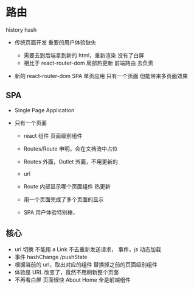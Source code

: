 # 路由

history
hash

- 传统页面开发
  重要的用户体验缺失

  - 需要去到后端拿到新的 html，重新渲染
    没有了白屏
  - 相比于 react-router-dom 局部热更新
    前端路由 去负责

- 新的 react-router-dom SPA 单页应用
  只有一个页面 但能带来多页面效果

## SPA

- Single Page Application
- 只有一个页面

  - react 组件
    页面级别组件
  - Routes/Route 申明，会在文档流中占位
  - Routes 外面，Outlet 外面，不用更新的
  - url
  - Route 内部显示哪个页面组件
    热更新

  - 用一个页面完成了多个页面的显示
  - SPA 用户体验特别棒，

## 核心

- url 切换
  不能用 a
  Link
  不去重新发送请求，
  事件，js 动态加载
- 事件 hashChange /pushState
- 根据当前的 url，取出对应的组件
  替换掉之前的页面级别组件
- 体验是
  URL 改变了，竟然不用刷新整个页面
- 不再看白屏
  页面很快
  About
  Home 全是前端组件
